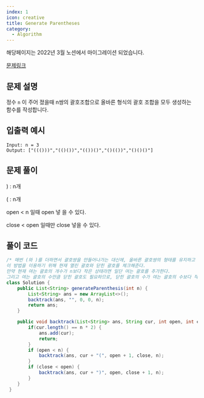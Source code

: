 ```yaml
---
index: 1
icon: creative
title: Generate Parentheses
category:
  - Algorithm
---
```


해당페이지는 2022년 3월 노션에서 마이그레이션 되었습니다.

[문제링크](https://leetcode.com/problems/generate-parentheses/)

## 문제 설명

정수 `n` 이 주어 졌을때 n쌍의 괄호조합으로 올바른 형식의 괄호 조합을 모두 생성하는 함수를 작성합니다.

## 입출력 예시

```
Input: n = 3
Output: ["((()))","(()())","(())()","()(())","()()()"]
```

## 문제 풀이

) : n개

( : n개

open < n 일때 open 넣 을 수 있다.

close < open 일때만 close 넣을 수 있다.

## 풀이 코드

```java
/* 매번 (와 )를 더하면서 괄호쌍을 만들어나가는 대신에, 올바른 괄호쌍의 형태를 유지하고 있을때만 더해준다.
이 방법을 이용하기 위해 현재 열린 괄호와 닫힌 괄호를 체크해준다.
만약 현재 여는 괄호의 개수가 n보다 작은 상태라면 일단 여는 괄호를 추가한다.
그리고 여는 괄호의 수만큼 닫힌 괄호도 필요하므로, 닫힌 괄호의 수가 여는 괄호의 수보다 작다면 닫힌 괄호를 추가해준다.*/
class Solution {
	public List<String> generateParenthesis(int n) {
    	List<String> ans = new ArrayList<>();
        backtrack(ans, "", 0, 0, n);
        return ans;
    }

    public void backtrack(List<String> ans, String cur, int open, int close, int n) {
    	if(cur.length() == n * 2) {
        	ans.add(cur);
            return;
        }
        if (open < n) {
        	backtrack(ans, cur + "(", open + 1, close, n);
        }
        if (close < open) {
        	backtrack(ans, cur + ")", open, close + 1, n);
        }
    }
 }
```
